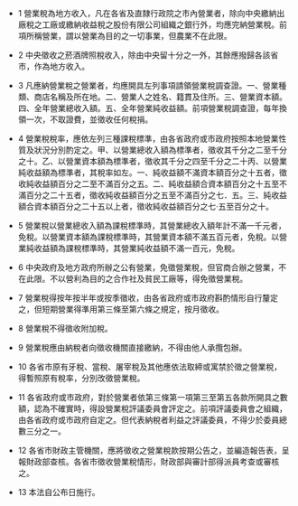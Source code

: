 * 1 營業稅為地方收入，凡在各省及直隸行政院之市內營業者，除向中央繳納出廠稅之工廠或繳納收益稅之股份有限公司組織之銀行外，均應完納營業稅。前項所稱營業，謂以營業為目的之一切事業，但農業不在此限。

* 2 中央徵收之菸酒牌照稅收入，除由中央留十分之一外，其餘應撥歸各該省市，作為地方收入。

* 3 凡應納營業稅之營業者，均應開具左列事項請領營業稅調查證。一、營業種類、商店名稱及所在地。二、營業人之姓名、籍貫及住所。三、營業資本額。四、全年營業總收入額。五、全年營業純收益額。前項營業稅調查證，每年換領一次，不取證費，並徵收任何稅捐。

* 4 營業稅稅率，應依左列三種課稅標準，由各省政府或市政府按照本地營業性質及狀況分別酌定之。甲、以營業總收入額為標準者，徵收其千分之二至千分之十。乙、以營業資本額為標準者，徵收其千分之四至千分之二十丙、以營業純收益額為標準者，其稅率如左。一、純收益額不滿資本額百分之十五者，徵收純收益額百分之二至不滿百分之五。二、純收益額合資本額百分之十五至不滿百分之二十五者，徵收純收益額百分之五至不滿百分之七．五。三、純收益額合資本額百分之二十五以上者，徵收純收益額百分之七·五至百分之十。

* 5 營業稅以營業總收入額為課稅標準時，其營業總收入額年計不滿一千元者，免稅。以營業資本額為課稅標準時，其營業資本額不滿五百元者，免稅。以營業純收益額為課稅標準時，其營業純收益額不滿一百元，免稅。

* 6 中央政府及地方政府所辦之公有營業，免徵營業稅，但官商合辦之營業，不在此限。不以營利為目的之合作社及貧民工廠等，得免徵營業稅。

* 7 營業稅得按年按半年或按季徵收，由各省政府或市政府斟酌情形自行釐定之，但短期營業得準用第三條至第六條之規定，按月徵收。

* 8 營業稅不得徵收附加稅。

* 9 營業稅應由納稅者向徵收機關直接繳納，不得由他人承攬包辦。

* 10 各省市原有牙稅、當稅、屠宰稅及其他應依法取締或寓禁於徵之營業稅，得暫照原有稅率，分別改徵營業稅。

* 11 各省政府或市政府，對於營業者依第三條第一項第三至第五各款所開具之數額，認為不確實時，得設營業稅評議委員會評定之。前項評議委員會之組織，由各省政府或市政府自定之。但代表納稅者利益之評議委員，不得少於委員總數三分之一。

* 12 各省市財政主管機關，應將徵收之營業稅款按期公告之，並編造報告表，呈報財政部查核。各省市徵收營業稅情形，財政部與審計部得派員考查或審核之。

* 13 本法自公布日施行。

